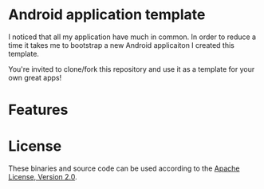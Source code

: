 # Android application template

I noticed that all my application have much in common. In order to reduce a time it takes me to bootstrap a new Android applicaiton I created this template.

You're invited to clone/fork this repository and use it as a template for your own great apps!

# Features

# License

These binaries and source code can be used according to the [Apache License, Version 2.0](http://www.apache.org/licenses/LICENSE-2.0).
